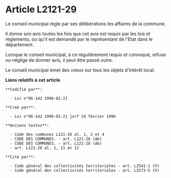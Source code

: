 # Article L2121-29

Le conseil municipal règle par ses délibérations les affaires de la commune.

Il donne son avis toutes les fois que cet avis est requis par les lois et règlements, ou qu'il est demandé par le
représentant de l'Etat dans le département.

Lorsque le conseil municipal, à ce régulièrement requis et convoqué, refuse ou néglige de donner avis, il peut être passé
outre.

Le conseil municipal émet des voeux sur tous les objets d'intérêt local.

**Liens relatifs à cet article**

	**Codifié par**:

	  - Loi n°96-142 1996-02-21

	**Créé par**:

	  - Loi n°96-142 1996-02-21 jorf 24 février 1996

	**Anciens textes**:

	  - Code des communes L121-26 al. 1, 2 et 4
	  - CODE DES COMMUNES. - art. L121-26 (Ab)
	  - CODE DES COMMUNES. - art. L121-28 (Ab)
	  - art. L121-28 al. 1, 11 et 12

	**Cité par**:

	  - Code général des collectivités territoriales - art. L2541-1 (V)
	  - Code général des collectivités territoriales - art. L2573-5 (V)
